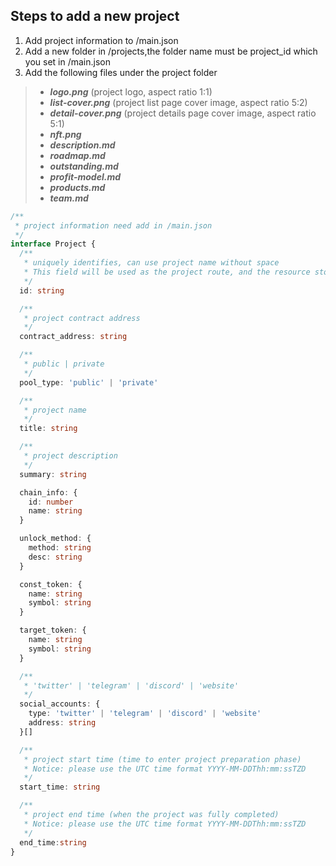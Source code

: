 ## Steps to add a new project
1. Add project information to /main.json
2. Add a new folder in /projects,the folder name must be project_id which you set in /main.json
3. Add the following files under the project folder
> - ***logo.png*** (project logo, aspect ratio 1:1)
> - ***list-cover.png*** (project list page cover image, aspect ratio 5:2)
> - ***detail-cover.png*** (project details page cover image, aspect ratio 5:1)
> - ***nft.png***
> - ***description.md***
> - ***roadmap.md***
> - ***outstanding.md***
> - ***profit-model.md***
> - ***products.md*** 
> - ***team.md***

```typescript
/**
 * project information need add in /main.json
 */
interface Project {
  /**
   * uniquely identifies, can use project name without space
   * This field will be used as the project route, and the resource storage directory name such as pictures|documents
   */
  id: string

  /**
   * project contract address
   */
  contract_address: string

  /**
   * public | private
   */
  pool_type: 'public' | 'private'

  /**
   * project name
   */
  title: string

  /**
   * project description
   */
  summary: string

  chain_info: {
    id: number
    name: string
  }

  unlock_method: {
    method: string
    desc: string
  }

  const_token: {
    name: string
    symbol: string
  }

  target_token: {
    name: string
    symbol: string
  }

  /**
   * 'twitter' | 'telegram' | 'discord' | 'website'
   */
  social_accounts: {
    type: 'twitter' | 'telegram' | 'discord' | 'website'
    address: string
  }[]

  /**
   * project start time (time to enter project preparation phase)
   * Notice: please use the UTC time format YYYY-MM-DDThh:mm:ssTZD
   */
  start_time: string

  /**
   * project end time (when the project was fully completed)
   * Notice: please use the UTC time format YYYY-MM-DDThh:mm:ssTZD
   */
  end_time:string
}

```